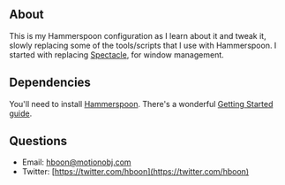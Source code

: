 About
---
This is my Hammerspoon configuration as I learn about it and tweak it, slowly replacing some of the tools/scripts that I use with Hammerspoon. I started with replacing [Spectacle](https://www.spectacleapp.com), for window management.

Dependencies
---
You'll need to install [Hammerspoon](http://www.hammerspoon.org). There's a wonderful [Getting Started guide](http://www.hammerspoon.org/go/).

Questions
---
* Email: [hboon@motionobj.com](mailto:hboon@motionobj.com)
* Twitter: [https://twitter.com/hboon](https://twitter.com/hboon)
